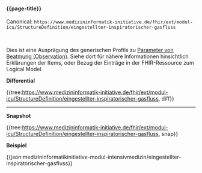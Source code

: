 #### {{page-title}}

Canonical: 
```https://www.medizininformatik-initiative.de/fhir/ext/modul-icu/StructureDefinition/eingestellter-inspiratorischer-gasfluss```

<br> 

Dies ist eine Ausprägung des generischen Profils zu [Parameter von Beatmung (Observation)](https://www.medizininformatik-initiative.de/fhir/ext/modul-icu/StructureDefinition/parameter-von-beatmung). Siehe dort für nähere Informationen hinsichtlich Erklärungen der Items, oder Bezug der Einträge in der FHIR-Ressource zum Logical Model. 


**Differential**

{{tree:https://www.medizininformatik-initiative.de/fhir/ext/modul-icu/StructureDefinition/eingestellter-inspiratorischer-gasfluss, diff}}

---

**Snapshot**

{{tree:https://www.medizininformatik-initiative.de/fhir/ext/modul-icu/StructureDefinition/eingestellter-inspiratorischer-gasfluss, snap}}

**Beispiel**

{{json:medizininformatikinitiative-modul-intensivmedizin/eingestellter-inspiratorischer-gasfluss}}